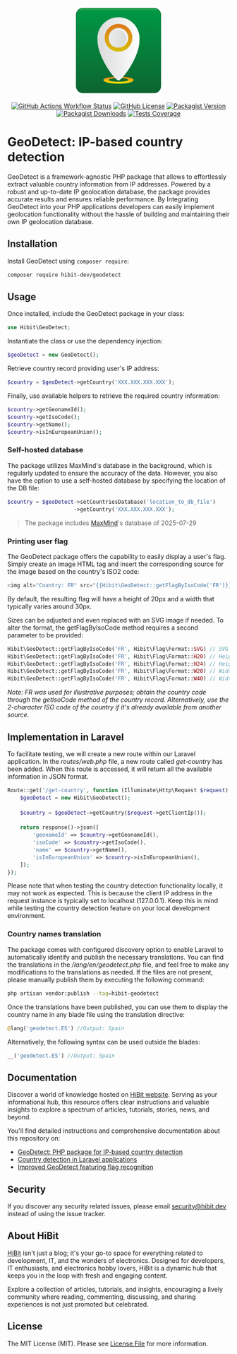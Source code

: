 <p align="center"><img src="https://raw.githubusercontent.com/hibit-dev/geodetect/master/images/preview.png" alt="Automatically detect user's geo data based on their IP address"></p>

<p align="center">
<a href="https://github.com/hibit-dev/geodetect/actions"><img alt="GitHub Actions Workflow Status" src="https://img.shields.io/github/actions/workflow/status/hibit-dev/geodetect/.github%2Fworkflows%2Fbuild.yml"></a>
<a href="https://github.com/hibit-dev/geodetect"><img alt="GitHub License" src="https://img.shields.io/github/license/hibit-dev/geodetect"></a>
<a href="https://packagist.org/packages/hibit-dev/geodetect"><img alt="Packagist Version" src="https://img.shields.io/packagist/v/hibit-dev/geodetect"></a>
<a href="https://packagist.org/packages/hibit-dev/geodetect"><img alt="Packagist Downloads" src="https://img.shields.io/packagist/dt/hibit-dev/geodetect"></a>
<a href="https://sonarcloud.io/summary/new_code?id=hibit-dev_geodetect"><img alt="Tests Coverage" src="https://sonarcloud.io/api/project_badges/measure?project=hibit-dev_geodetect&metric=coverage"></a>
</p>

# GeoDetect: IP-based country detection
GeoDetect is a framework-agnostic PHP package that allows to effortlessly extract valuable country information from IP addresses. Powered by a robust and up-to-date IP geolocation database, the package provides accurate results and ensures reliable performance. By Integrating GeoDetect into your PHP applications developers can easily implement geolocation functionality without the hassle of building and maintaining their own IP geolocation database.

## Installation
Install GeoDetect using `composer require`:

```bash
composer require hibit-dev/geodetect
```

## Usage
Once installed, include the GeoDetect package in your class:

```php
use Hibit\GeoDetect;
```

Instantiate the class or use the dependency injection:

```php
$geoDetect = new GeoDetect();
```

Retrieve country record providing user's IP address:

```php
$country = $geoDetect->getCountry('XXX.XXX.XXX.XXX');
```

Finally, use available helpers to retrieve the required country information:

```php
$country->getGeonameId();
$country->getIsoCode();
$country->getName();
$country->isInEuropeanUnion();
```

### Self-hosted database

The package utilizes MaxMind's database in the background, which is regularly updated to ensure the accuracy of the data. However, you also have the option to use a self-hosted database by specifying the location of the DB file:

```php
$country = $geoDetect->setCountriesDatabase('location_to_db_file')
                     ->getCountry('XXX.XXX.XXX.XXX');
```
> The package includes [MaxMind](https://www.maxmind.com)'s database of 2025-07-29

### Printing user flag

The GeoDetect package offers the capability to easily display a user's flag. Simply create an image HTML tag and insert the corresponding source for the image based on the country's ISO2 code:

```php
<img alt="Country: FR" src="{{Hibit\GeoDetect::getFlagByIsoCode('FR')}}">
```

By default, the resulting flag will have a height of 20px and a width that typically varies around 30px.

Sizes can be adjusted and even replaced with an SVG image if needed. To alter the format, the getFlagByIsoCode method requires a second parameter to be provided:

```php
Hibit\GeoDetect::getFlagByIsoCode('FR', Hibit\Flag\Format::SVG) // SVG format
Hibit\GeoDetect::getFlagByIsoCode('FR', Hibit\Flag\Format::H20) // Height: 20px Width: ~30px
Hibit\GeoDetect::getFlagByIsoCode('FR', Hibit\Flag\Format::H24) // Height: 24px Width: ~36px
Hibit\GeoDetect::getFlagByIsoCode('FR', Hibit\Flag\Format::W20) // Width: 20px Height: ~13px
Hibit\GeoDetect::getFlagByIsoCode('FR', Hibit\Flag\Format::W40) // Width: 40px Height: ~26px
```
_Note: FR was used for illustrative purposes; obtain the country code through the getIsoCode method of the country record. Alternatively, use the 2-character ISO code of the country if it's already available from another source._
  
## Implementation in Laravel

To facilitate testing, we will create a new route within our Laravel application. In the _routes/web.php_ file, a new route called _get-country_ has been added. When this route is accessed, it will return all the available information in JSON format.  

```php
Route::get('/get-country', function (Illuminate\Http\Request $request) {
    $geoDetect = new Hibit\GeoDetect();

    $country = $geoDetect->getCountry($request->getClientIp());

    return response()->json([
        'geonameId' => $country->getGeonameId(),
        'isoCode' => $country->getIsoCode(),
        'name' => $country->getName(),
        'isInEuropeanUnion' => $country->isInEuropeanUnion(),
    ]);
});
```

Please note that when testing the country detection functionality locally, it may not work as expected. This is because the client IP address in the request instance is typically set to localhost (127.0.0.1). Keep this in mind while testing the country detection feature on your local development environment.  

### Country names translation

The package comes with configured discovery option to enable Laravel to automatically identify and publish the necessary translations. You can find the translations in the _/lang/en/geodetect.php_ file, and feel free to make any modifications to the translations as needed. If the files are not present, please manually publish them by executing the following command:  

```bash
php artisan vendor:publish --tag=hibit-geodetect
```

Once the translations have been published, you can use them to display the country name in any blade file using the translation directive:  

```php
@lang('geodetect.ES') //Output: Spain
```

Alternatively, the following syntax can be used outside the blades:  

```php
__('geodetect.ES') //Output: Spain
```

## Documentation
Discover a world of knowledge hosted on [HiBit website](https://www.hibit.dev). Serving as your informational hub, this resource offers clear instructions and valuable insights to explore a spectrum of articles, tutorials, stories, news, and beyond.  

You'll find detailed instructions and comprehensive documentation about this repository on:
- [GeoDetect: PHP package for IP-based country detection](https://www.hibit.dev/posts/105/geodetect-php-package-for-ip-based-country-detection)
- [Country detection in Laravel applications](https://www.hibit.dev/posts/115/country-detection-in-laravel-applications)
- [Improved GeoDetect featuring flag recognition](https://www.hibit.dev/posts/133/improved-geodetect-featuring-flag-recognition)

## Security
If you discover any security related issues, please email security@hibit.dev instead of using the issue tracker.

## About HiBit
[HiBit](https://www.hibit.dev) isn't just a blog; it's your go-to space for everything related to development, IT, and the wonders of electronics. Designed for developers, IT enthusiasts, and electronics hobby lovers, HiBit is a dynamic hub that keeps you in the loop with fresh and engaging content.  

Explore a collection of articles, tutorials, and insights, encouraging a lively community where reading, commenting, discussing, and sharing experiences is not just promoted but celebrated.

## License
The MIT License (MIT). Please see [License File](LICENSE) for more information.

